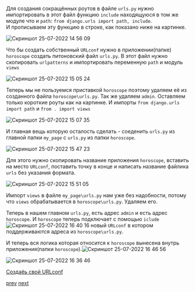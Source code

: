 Для создания сокращённых роутов в файле `urls.py` нужно импортировать в этот файл функцию `include` находящуюся в том же модуле что и `path`: `from django.urls import path, include`. <br>
И прописываем эту функцию в строке, как показано ниже на картинке.

![Скриншот 25-07-2022 14 56 09](https://user-images.githubusercontent.com/84935915/180772285-d6f86d86-894f-4677-b956-5c76b4170c04.png)

Что бы создать собственный `URLconf` нужно в приложении(папке) `horoscope` создать питоновский файл `urls.py`.
В этот файл нужно скопировать `urlpatterns` и импортировать переменную `path` и модуль `views`

![Скриншот 25-07-2022 15 05 24](https://user-images.githubusercontent.com/84935915/180773826-460fa084-0374-4520-8374-1412791c2c47.png)

Теперь мы не пользуемся приставкой `horoscope` поэтому удаляем её из созданного файла `horoscope\urls.py`. Так же удаляем `admin`.
Оставляем только короткие роуты как на картинке. И импорты `from django.urls import path` и `from . import views`

![Скриншот 25-07-2022 15 07 35](https://user-images.githubusercontent.com/84935915/180774179-b9d69028-0b4d-4465-b6a8-04aed0b3b78f.png)

И главная вещь которую осталость сделать - соеденить `urls.py` из главной папки `my_page` с `urls.py` из папки `horoscope`.

![Скриншот 25-07-2022 15 47 23](https://user-images.githubusercontent.com/84935915/180780851-252d5b3d-0a51-49a3-9102-ca47a2ebe280.png)

Для этого нужно скопировать название приложения `horoscope`, вставить на место `URLconf`, поставить точку в конце и написать название файлика `urls` без указания формата. 

![Скриншот 25-07-2022 15 51 05](https://user-images.githubusercontent.com/84935915/180781500-2dae77f0-12f5-4316-ab8c-6a803cd29424.png)

Импорт `views` в файле `my_page\urls.py` нам уже без надобности, потому что `views` обрабатывается в `horoscope\urls.py`. Удаляем его.

Теперь в нашем главном `urls.py`, есть адрес `admin` и есть адрес `horoscope`. И `horoscope` теперь подключает с помощью `iclude`![Скриншот 25-07-2022 16 40 16](https://user-images.githubusercontent.com/84935915/180791127-800e1874-ec31-4637-930f-9580060d239d.png) новый `URLconf` в котором поддерживаются адреса из `horoscope\urls.py`. 

И теперь вся логика которая относится к `horoscope` вынесена внутрь приложения(папки `horoscope`).![Скриншот 25-07-2022 16 46 56](https://user-images.githubusercontent.com/84935915/180792640-86d11646-d118-4a08-b1ef-d98e8082c19d.png)



![Скриншот 25-07-2022 16 36 46](https://user-images.githubusercontent.com/84935915/180790422-35e951f7-9d06-42a9-98c6-69ff1241476c.png)

[Создаёь свой URLconf](https://cloud.mail.ru/public/Jrt5/SjrufgAxX/%5BSW.BAND%5D%202.%20URLs%20и%20VIews/4.%20Создаем%20собственный%20URLconf)

[prev](https://github.com/AnreKlos/All_Conspectus_/blob/main/Django/2.3%20%20Создаем%20Url%20и%20View.md) [next](https://github.com/AnreKlos/All_Conspectus_/blob/main/Django/2.5%20Отладка%20Django%20в%20Pycharm.md)
